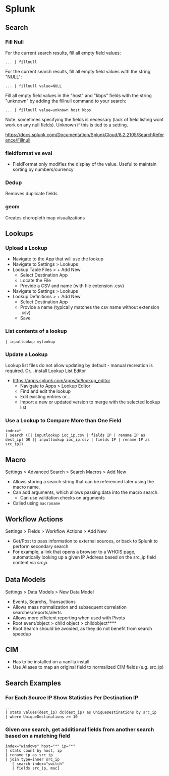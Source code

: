 # Splunk

## Search

### Fill Null
For the current search results, fill all empty field values:

```
... | fillnull
```

For the current search results, fill all empty field values with the string "NULL":

```
... | fillnull value=NULL
```

Fill all empty field values in the "host" and "kbps" fields with the string "unknown" by adding the fillnull command to your search:

```
... | fillnull value=unknown host kbps
```
Note: sometimes specifying the fields is necessary (lack of field listing wont work on any null fields). Unknown if this is tied to a setting.

https://docs.splunk.com/Documentation/SplunkCloud/8.2.2105/SearchReference/Fillnull

### fieldformat vs eval
- FieldFormat only modifies the display of the value. Useful to maintain sorting by numbers/currency

### Dedup
Removes duplicate fields

### geom
Creates choropleth map visualizations

## Lookups

### Upload a Lookup
- Navigate to the App that will use the lookup
- Navigate to Settings > Lookups
- Lookup Table Files > + Add New
  - Select Destination App
  - Locate the File
  - Provide a CSV and name (with file extension .csv)
- Navigate to Settings > Lookups
- Lookup Definitions > + Add New
  - Select Destination App
  - Provide a name (typically matches the csv name without extension .csv)
  - Save

### List contents of a lookup
```
| inputlookup mylookup
```

### Update a Lookup
Lookup list files do not allow updating by default - manual recreation is required. Or... install Lookup List Editor
- https://apps.splunk.com/apps/id/lookup_editor
  - Navigate to Apps > Lookup Editor
  - Find and edit the lookup
  - Edit existing entries or...
  - Import a new or updated version to merge with the selected lookup list

### Use a Lookup to Compare More than One Field
```
index=*
| search ([| inputlookup ioc_ip.csv | fields IP | rename IP as dest_ip] OR [| inputlookup ioc_ip.csv | fields IP | rename IP as src_ip])
```

## Macro
Settings > Advanced Search > Search Macros > Add New
- Allows storing a search string that can be referenced later using the macro name.
- Can add arguments, which allows passing data into the macro search.
  - Can use validation checks on arguments
- Called using `macroname`


## Workflow Actions
Settings > Fields > Workflow Actions > Add New
- Get/Post to pass information to external sources, or back to Splunk to perform secondary search
- For example, a link that opens a browser to a WHOIS page, automatically looking up a given IP Address based on the src_ip field content via $src_ip$.


## Data Models
Settings > Data Models > New Data Model
- Events, Searchs, Transactions
- Allows mass normalization and subsequent correlation searches/reports/alerts
- Allows more efficient reporting when used with Pivots
- Root event/object > child object > childobject****
- Root Search should be avoided, as they do not benefit from search speedup


## CIM
- Has to be installed on a vanilla install
- Use Aliases to map an original field to normalized CIM fields (e.g. src_ip)



## Search Examples
### For Each Source IP Show Statistics Per Destination IP

```
... 
| stats values(dest_ip) dc(dest_ip) as UniqueDestinations by src_ip
| where UniqueDestinations >= 10
 ```
 
 ###  Given one search, get additional fields from another search based on a matching field
 
 ```
 index="windows" host="*" ip="*" 
| stats count by host, ip
| rename ip as src_ip
| join type=inner src_ip 
    [ search index="switch"
    | fields src_ip, mac]
```

